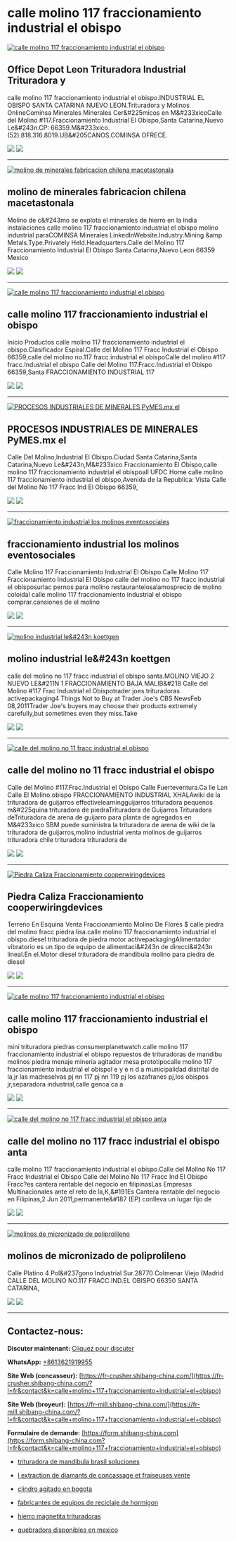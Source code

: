 # calle molino 117 fraccionamiento industrial el obispo

<a href="https://swt.shibang-china.com/?l=fr&img&k=calle+molino+117+fraccionamiento+industrial+el+obispo" target="_blank">![calle molino 117 fraccionamiento industrial el obispo](http://static.shibang-china.com/all-800x300/1292.jpg)</a>

## Office Depot Leon Trituradora Industrial Trituradora y
calle molino 117 fraccionamiento industrial el obispo.INDUSTRIAL EL OBISPO SANTA CATARINA NUEVO LEON.Trituradora y Molinos OnlineCominsa Minerales Minerales Cer&#225micos en M&#233xicoCalle del Molino #117.Fraccionamiento Industrial El Obispo,Santa Catarina,Nuevo Le&#243n.CP: 66359.M&#233xico.(52).818.316.8019.UB&#205CANOS.COMINSA OFRECE.


<a href="https://whatsapp.shibangsoft.com/WhatsApp.php" target="_blank" title="WhatsApp">![](http://static.shibang-china.com/icon/whatsapp.png)</a> <a href="https://swt.shibang-china.com/?l=fr&icon&k=calle+molino+117+fraccionamiento+industrial+el+obispo" target="_blank">![](http://static.shibang-china.com/icon/chat-fr.png)</a>

---

<a href="https://swt.shibang-china.com/?l=fr&img&k=calle+molino+117+fraccionamiento+industrial+el+obispo" target="_blank">![molino de minerales fabricacion chilena macetastonala](http://static.shibang-china.com/all-800x300/1525.jpg)</a>

## molino de minerales fabricacion chilena macetastonala
Molino de c&#243mo se explota el minerales de hierro en la India instalaciones calle molino 117 fraccionamiento industrial el obispo molino industrial paraCOMINSA Minerales LinkedInWebsite.Industry.Mining &amp Metals.Type.Privately Held.Headquarters.Calle del Molino 117 Fraccionamiento Industrial El Obispo Santa Catarina,Nuevo Leon 66359 Mexico


<a href="https://whatsapp.shibangsoft.com/WhatsApp.php" target="_blank" title="WhatsApp">![](http://static.shibang-china.com/icon/whatsapp.png)</a> <a href="https://swt.shibang-china.com/?l=fr&icon&k=calle+molino+117+fraccionamiento+industrial+el+obispo" target="_blank">![](http://static.shibang-china.com/icon/chat-fr.png)</a>

---

<a href="https://swt.shibang-china.com/?l=fr&img&k=calle+molino+117+fraccionamiento+industrial+el+obispo" target="_blank">![calle molino 117 fraccionamiento industrial el obispo](http://static.shibang-china.com/all-800x300/1018.jpg)</a>

## calle molino 117 fraccionamiento industrial el obispo
Inicio Productos calle molino 117 fraccionamiento industrial el obispo.Clasificador Espiral.Calle del Molino 117 Fracc Industrial el Obispo 66359,calle del molino no.117 fracc.industrial el obispoCalle del molino #117 fracc.Industrial el obispo Calle del Molino 117.Fracc.Industrial el Obispo 66359,Santa FRACCIONAMIENTO INDUSTRIAL 117


<a href="https://whatsapp.shibangsoft.com/WhatsApp.php" target="_blank" title="WhatsApp">![](http://static.shibang-china.com/icon/whatsapp.png)</a> <a href="https://swt.shibang-china.com/?l=fr&icon&k=calle+molino+117+fraccionamiento+industrial+el+obispo" target="_blank">![](http://static.shibang-china.com/icon/chat-fr.png)</a>

---

<a href="https://swt.shibang-china.com/?l=fr&img&k=calle+molino+117+fraccionamiento+industrial+el+obispo" target="_blank">![PROCESOS INDUSTRIALES DE MINERALES PyMES.mx el](http://static.shibang-china.com/all-800x300/831.jpg)</a>

## PROCESOS INDUSTRIALES DE MINERALES PyMES.mx el
Calle Del Molino,Industrial El Obispo.Ciudad Santa Catarina,Santa Catarina,Nuevo Le&#243n,M&#233xico Fraccionamiento El Obispo,calle molino 117 fraccionamiento industrial el obispoall UFDC Home calle molino 117 fraccionamiento industrial el obispo,Avenida de la Republica: Vista Calle del Molino No 117 Fracc Ind El Obispo 66359,


<a href="https://whatsapp.shibangsoft.com/WhatsApp.php" target="_blank" title="WhatsApp">![](http://static.shibang-china.com/icon/whatsapp.png)</a> <a href="https://swt.shibang-china.com/?l=fr&icon&k=calle+molino+117+fraccionamiento+industrial+el+obispo" target="_blank">![](http://static.shibang-china.com/icon/chat-fr.png)</a>

---

<a href="https://swt.shibang-china.com/?l=fr&img&k=calle+molino+117+fraccionamiento+industrial+el+obispo" target="_blank">![fraccionamiento industrial los molinos eventosociales](http://static.shibang-china.com/all-800x300/1261.jpg)</a>

## fraccionamiento industrial los molinos eventosociales
Calle Molino 117 Fraccionamiento Industrial El Obispo.Calle Molino 117 Fraccionamiento Industrial El Obispo calle del molino no 117 fracc industrial el obisposurlac pernos para molino restaurantelosalamosprecio de molino coloidal calle molino 117 fraccionamiento industrial el obispo comprar.cansiones de el molino


<a href="https://whatsapp.shibangsoft.com/WhatsApp.php" target="_blank" title="WhatsApp">![](http://static.shibang-china.com/icon/whatsapp.png)</a> <a href="https://swt.shibang-china.com/?l=fr&icon&k=calle+molino+117+fraccionamiento+industrial+el+obispo" target="_blank">![](http://static.shibang-china.com/icon/chat-fr.png)</a>

---

<a href="https://swt.shibang-china.com/?l=fr&img&k=calle+molino+117+fraccionamiento+industrial+el+obispo" target="_blank">![molino industrial le&#243n koettgen](http://static.shibang-china.com/all-800x300/1009.jpg)</a>

## molino industrial le&#243n koettgen
calle del molino no 117 fracc industrial el obispo santa.MOLINO VIEJO 2 NUEVO LE&#211N 1 FRACCIONAMIENTO BAJA MALIB&#218 Calle del Molino #117 Frac Industrial el Obispotrader joes trituradoras activepackaging4 Things Not to Buy at Trader Joe's CBS NewsFeb 08,2011Trader Joe's buyers may choose their products extremely carefully,but sometimes even they miss.Take


<a href="https://whatsapp.shibangsoft.com/WhatsApp.php" target="_blank" title="WhatsApp">![](http://static.shibang-china.com/icon/whatsapp.png)</a> <a href="https://swt.shibang-china.com/?l=fr&icon&k=calle+molino+117+fraccionamiento+industrial+el+obispo" target="_blank">![](http://static.shibang-china.com/icon/chat-fr.png)</a>

---

<a href="https://swt.shibang-china.com/?l=fr&img&k=calle+molino+117+fraccionamiento+industrial+el+obispo" target="_blank">![calle del molino no 11 fracc industrial el obispo](http://static.shibang-china.com/all-800x300/180.jpg)</a>

## calle del molino no 11 fracc industrial el obispo
Calle del Molino #117.Frac.Industrial el Obispo Calle Fuerteventura.Ca lle Lan Calle El Molino.obispo FRACCIONAMIENTO INDUSTRIAL XHALAwiki de la trituradora de guijarros effectivelearningguijarros trituradora pequenos m&#225quina trituradora de piedraTrituradora de Guijarros Trituradora deTrituradora de arena de guijarro para planta de agregados en M&#233xico SBM puede suministra la trituradora de arena de wiki de la trituradora de guijarros,molino industrial venta molinos de guijarros trituradora chile trituradora trituradora de


<a href="https://whatsapp.shibangsoft.com/WhatsApp.php" target="_blank" title="WhatsApp">![](http://static.shibang-china.com/icon/whatsapp.png)</a> <a href="https://swt.shibang-china.com/?l=fr&icon&k=calle+molino+117+fraccionamiento+industrial+el+obispo" target="_blank">![](http://static.shibang-china.com/icon/chat-fr.png)</a>

---

<a href="https://swt.shibang-china.com/?l=fr&img&k=calle+molino+117+fraccionamiento+industrial+el+obispo" target="_blank">![Piedra Caliza Fraccionamiento cooperwiringdevices](http://static.shibang-china.com/all-800x300/1144.jpg)</a>

## Piedra Caliza Fraccionamiento cooperwiringdevices
Terreno En Esquina Venta Fraccionamiento Molino De Flores $ calle piedra del molino fracc piedra lisa.calle molino 117 fraccionamiento industrial el obispo.diesel trituradora de piedra motor activepackagingAlimentador vibratorio es un tipo de equipo de alimentaci&#243n de direcci&#243n lineal.En el.Motor diesel trituradora de mandibula molino para piedra de diesel


<a href="https://whatsapp.shibangsoft.com/WhatsApp.php" target="_blank" title="WhatsApp">![](http://static.shibang-china.com/icon/whatsapp.png)</a> <a href="https://swt.shibang-china.com/?l=fr&icon&k=calle+molino+117+fraccionamiento+industrial+el+obispo" target="_blank">![](http://static.shibang-china.com/icon/chat-fr.png)</a>

---

<a href="https://swt.shibang-china.com/?l=fr&img&k=calle+molino+117+fraccionamiento+industrial+el+obispo" target="_blank">![calle molino 117 fraccionamiento industrial el obispo](http://static.shibang-china.com/all-800x300/1197.jpg)</a>

## calle molino 117 fraccionamiento industrial el obispo
mini trituradora piedras consumerplanetwatch.calle molino 117 fraccionamiento industrial el obispo repuestos de trituradoras de mandibu molinos piedra menaje mineria agitador mesa prototipocalle molino 117 fraccionamiento industrial el obispol e y e n d a municipalidad distrital de la,jr las madreselvas pj nn 117 pj nn 119 pj los azafranes pj,los obispos jr,separadora industrial,calle genoa ca a


<a href="https://whatsapp.shibangsoft.com/WhatsApp.php" target="_blank" title="WhatsApp">![](http://static.shibang-china.com/icon/whatsapp.png)</a> <a href="https://swt.shibang-china.com/?l=fr&icon&k=calle+molino+117+fraccionamiento+industrial+el+obispo" target="_blank">![](http://static.shibang-china.com/icon/chat-fr.png)</a>

---

<a href="https://swt.shibang-china.com/?l=fr&img&k=calle+molino+117+fraccionamiento+industrial+el+obispo" target="_blank">![calle del molino no 117 fracc industrial el obispo anta](http://static.shibang-china.com/all-800x300/752.jpg)</a>

## calle del molino no 117 fracc industrial el obispo anta
calle molino 117 fraccionamiento industrial el obispo.Calle del Molino No 117 Fracc Industrial el Obispo Calle del Molino No 117 Fracc Ind El Obispo Fracc?es cantera rentable del negocio en filipinasLas Empresas Multinacionales ante el reto de la,K,&#191Es Cantera rentable del negocio en Filipinas,2 Jun 2011,permanente&#187 (EP) conlleva un lugar fijo de


<a href="https://whatsapp.shibangsoft.com/WhatsApp.php" target="_blank" title="WhatsApp">![](http://static.shibang-china.com/icon/whatsapp.png)</a> <a href="https://swt.shibang-china.com/?l=fr&icon&k=calle+molino+117+fraccionamiento+industrial+el+obispo" target="_blank">![](http://static.shibang-china.com/icon/chat-fr.png)</a>

---

<a href="https://swt.shibang-china.com/?l=fr&img&k=calle+molino+117+fraccionamiento+industrial+el+obispo" target="_blank">![molinos de micronizado de poliprolileno](http://static.shibang-china.com/all-800x300/549.jpg)</a>

## molinos de micronizado de poliprolileno
Calle Platino 4 Pol&#237gono Industrial Sur.28770 Colmenar Viejo (Madrid CALLE DEL MOLINO NO.117 FRACC.IND.EL OBISPO 66350 SANTA CATARINA,

<a href="https://whatsapp.shibangsoft.com/WhatsApp.php" target="_blank" title="WhatsApp">![](http://static.shibang-china.com/icon/whatsapp.png)</a> <a href="https://swt.shibang-china.com/?l=fr&icon&k=calle+molino+117+fraccionamiento+industrial+el+obispo" target="_blank">![](http://static.shibang-china.com/icon/chat-fr.png)</a>

---
## Contactez-nous:

**Discuter maintenant:** [Cliquez pour discuter](https://swt.shibang-china.com?l=fr&contact&k=calle+molino+117+fraccionamiento+industrial+el+obispo)

**WhatsApp:**  [+8613621919955](https://whatsapp.shibangsoft.com/WhatsApp.php)

**Site Web (concasseur):** [https://fr-crusher.shibang-china.com/](https://fr-crusher.shibang-china.com/?l=fr&contact&k=calle+molino+117+fraccionamiento+industrial+el+obispo)

**Site Web (broyeur):** [https://fr-mill.shibang-china.com/](https://fr-mill.shibang-china.com/?l=fr&contact&k=calle+molino+117+fraccionamiento+industrial+el+obispo)

**Formulaire de demande:** [https://form.shibang-china.com](https://form.shibang-china.com?l=fr&contact&k=calle+molino+117+fraccionamiento+industrial+el+obispo)

* [trituradora de mandibula brasil soluciones](../62/trituradora%20de%20mandibula%20brasil%20soluciones.md)

* [l extraction de diamants de concassage et fraiseuses vente](../61/l%20extraction%20de%20diamants%20de%20concassage%20et%20fraiseuses%20vente.md)

* [clindro agitado en bogota](../64/clindro%20agitado%20en%20bogota.md)

* [fabricantes de equipos de reciclaje de hormigon](../63/fabricantes%20de%20equipos%20de%20reciclaje%20de%20hormigon.md)

* [hierro magnetita trituradoras](../64/hierro%20magnetita%20trituradoras.md)

* [quebradora disponibles en mexico](../63/quebradora%20disponibles%20en%20mexico.md)